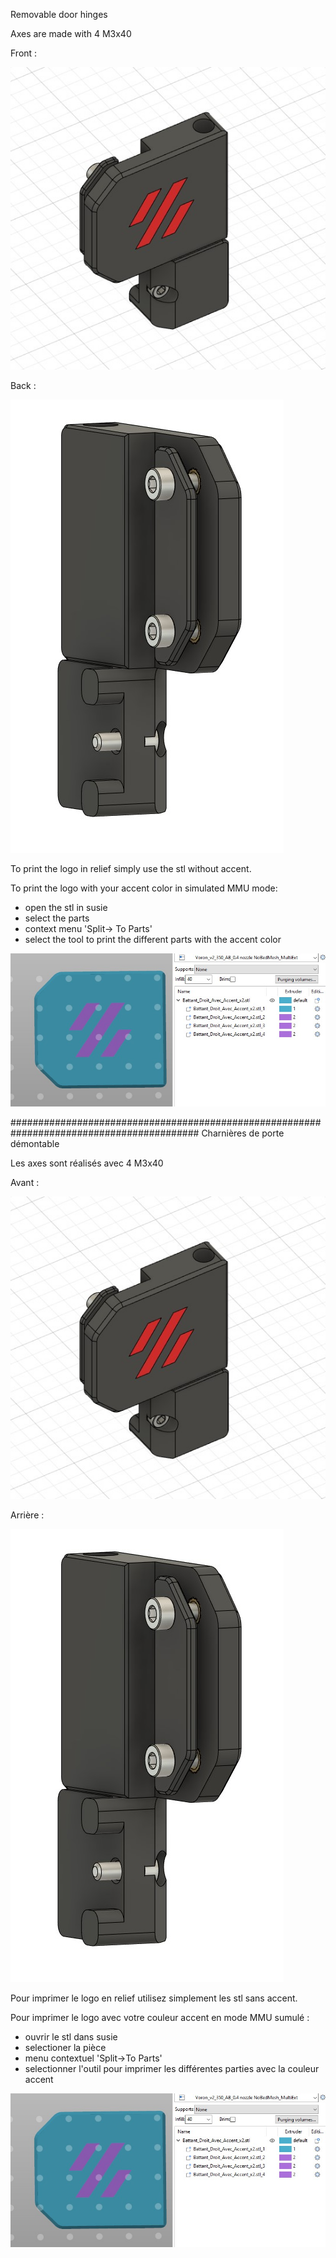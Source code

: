 Removable door hinges

Axes are made with 4 M3x40

Front :

![Avant](Images/Charniere_Av.jpg)

Back :

![Arrière](Images/Charniere_Ar.jpg)

To print the logo in relief simply use the stl without accent.


To print the logo with your accent color in simulated MMU mode:
- open the stl in susie
- select the parts
- context menu 'Split-> To Parts'
- select the tool to print the different parts with the accent color

![MMU](Images/MMU.jpg)

##########################################################################################
Charnières de porte démontable

Les axes sont réalisés avec 4 M3x40

Avant :

![Avant](Images/Charniere_Av.jpg)

Arrière :

![Arrière](Images/Charniere_Ar.jpg)


Pour imprimer le logo en relief utilisez simplement les stl sans accent.


Pour imprimer le logo avec votre couleur accent en mode MMU sumulé : 
- ouvrir le stl dans susie
- selectioner la pièce
- menu contextuel 'Split->To Parts'
- selectionner l'outil pour imprimer les différentes parties avec la couleur accent

![MMU](Images/MMU.jpg)


